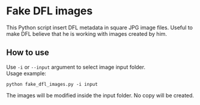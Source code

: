 # Fake DFL images
This Python script insert DFL metadata in square JPG image files. Useful to make DFL believe that he is working with images created by him.

## How to use
Use ```-i``` or ```--input``` argument to select image input folder. <br>
Usage example: <br>
```
python fake_dfl_images.py -i input
```
The images will be modified inside the input folder. No copy will be created.
